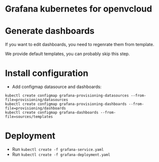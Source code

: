 # Grafana kubernetes for openvcloud

# Generate dashboards
If you want to edit dashboards, you need to regenrate them from template.

We provide default templates, you can probably skip this step.

# Install configuration
- Add configmap datasource and dashboards:
```
kubectl create configmap grafana-provisioning-datasources --from-file=provisioning/datasources
kubectl create configmap grafana-provisioning-dashboards --from-file=provisioning/dashboards
kubectl create configmap grafana-dashboards --from-file=sources/templates
```

# Deployment
- Run `kubectl create -f grafana-service.yaml`
- Run `kubectl create -f grafana-deployment.yaml`
